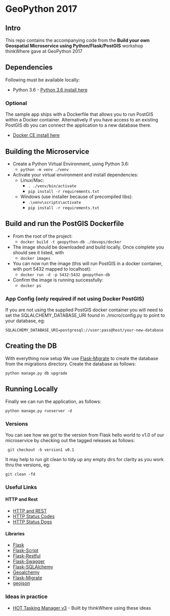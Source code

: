 # GeoPython 2017
## Intro
This repo contains the accompanying code from the **Build your own Geospatial Microservice using Python/Flask/PostGIS** workshop thinkWhere gave at GeoPython 2017

## Dependencies
Following must be available locally:

* Python 3.6 - [Python 3.6 install here](https://www.python.org/downloads/)

### Optional 
The sample app ships with a Dockerfile that allows you to run PostGIS within a Docker container.  Alternatively if you have access to an existing PostGIS db you can connect the application to a new database there.

* [Docker CE install here](https://www.docker.com/community-edition#/download)

## Building the Microservice

* Create a Python Virtual Environment, using Python 3.6:
    * ```python -m venv ./venv```
* Activate your virtual environment and install dependencies:
    * Linux/Mac:
        * ```. ./venv/bin/activate```
        * ```pip install -r requirements.txt```
    * Windows (use installer because of precompiled libs):
        * ```.\venv\scripts\activate```
        * ```pip install -r requirements.txt```
        
## Build and run the PostGIS Dockerfile 

* From the root of the project:
    * ```docker build -t geopython-db ./devops/docker```
* The image should be downloaded and build locally. Once complete you should see it listed, with
    * ```docker images```
* You can now run the image (this will run PostGIS in a docker container, with port 5432 mapped to localhost):
    * ```docker run -d -p 5432:5432 geopython-db```
* Confirm the image is running successfully:
    * ```docker ps```

### App Config (only required if not using Docker PostGIS)
If you are not using the supplied PostGIS docker container you will need to set the SQLALCHEMY_DATABASE_URI found in ./micro/config.py to point to your database, eg:
 
```SQLALCHEMY_DATABASE_URI=postgresql://user:pass@host/your-new-database```

## Creating the DB
With everything now setup We use [Flask-Migrate](https://flask-migrate.readthedocs.io/en/latest/) to create the database from the migrations directory.  Create the database as follows:

```
python manage.py db upgrade
```

## Running Locally
Finally we can run the application, as follows:

```
python manage.py runserver -d
```

### Versions

You can see how we got to the version from Flask hello world to v1.0 of our microservice by checking out the tagged releases as follows:

``` git checkout -b version1 v0.1```

It may help to run git clean to tidy up any empty dirs for clarity as you work thru the versions, eg:

``` git clean -fd ```

### Useful Links
#### HTTP and Rest
* [HTTP and REST](https://en.wikipedia.org/wiki/Representational_state_transfer)
* [HTTP Status Codes](https://en.wikipedia.org/wiki/List_of_HTTP_status_codes)
* [HTTP Status Dogs](https://httpstatusdogs.com/)


#### Libraries
* [Flask](http://flask.pocoo.org/)
* [Flask-Script](https://flask-script.readthedocs.io/en/latest/)
* [Flask-Restful](https://flask-restful.readthedocs.io/en/0.3.5/)
* [Flask-Swagger](https://github.com/gangverk/flask-swagger)
* [Flask-SQLAlchemy](http://flask-sqlalchemy.pocoo.org/2.1/)
* [Geoalchemy](https://geoalchemy-2.readthedocs.io/en/latest/)
* [Flask-Migrate](https://flask-migrate.readthedocs.io/en/latest/)
* [geojson](https://github.com/frewsxcv/python-geojson)

### Ideas in practice
* [HOT Tasking Manager v3](https://github.com/hotosm/tasking-manager) - Built by thinkWhere using these ideas

